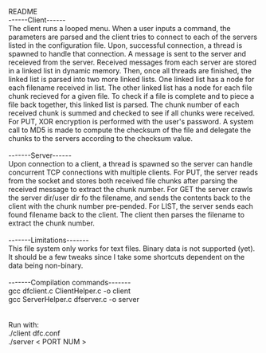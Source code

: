 README<br>
------Client------<br>
The client runs a looped menu. When a user inputs a command, the parameters are parsed and the client tries to connect to each of the servers listed in the configuration file. 
Upon, successful connection, a thread is spawned to handle that connection. A message is sent to the server and receieved from the server. Received messages from each server are stored in a linked list in dynamic memory.
Then, once all threads are finished, the linked list is parsed into two more linked lists. One linked list has a node for each filename received in list. The other linked list has a node for each file chunk recieved for a given file. 
To check if a file is complete and to piece a file back together, this linked list is parsed. The chunk number of each received chunk is summed and checked to see if all chunks were received.
<br>
For PUT, XOR encryption is performed with the user's password. A system call to MD5 is made to compute the checksum of the file and delegate the chunks to the servers according to the checksum value.
<br><br>
-------Server------<br>
Upon connection to a client, a thread is spawned so the server can handle concurrent TCP connections with multiple clients. For PUT, the server reads from the socket and stores both received file chunks after parsing the received message to extract the chunk number. For GET the server crawls the server dir/user dir fo the filename, and sends the contents back to the client with the chunk number pre-pended. For LIST, the server sends each found filename back to the client. The client then parses the filename to extract the chunk number.
<br>
<br>
-------Limitations-------  <br>
This file system only works for text files. Binary data is not supported (yet). It should be a few tweaks since I take some shortcuts dependent on the data being non-binary. 
 <br><br>
-------Compilation commands-------<br>
gcc dfclient.c ClientHelper.c -o client <br>
gcc ServerHelper.c dfserver.c -o server <br>
 <br> <br>
 Run with: <br>
 ./client dfc.conf <br>
 ./server < PORT NUM >
